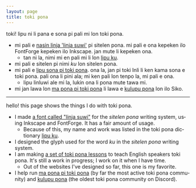 ```yaml
---
layout: page
title: toki pona
---
```


<section lang="tok">
toki! lipu ni li pana e sona pi pali mi lon toki pona.

- mi pali e [nasin linja 'linja suwi'][1] pi sitelen pona. mi pali e ona kepeken ilo FontForge kepeken ilo Inkscape. jan mute li kepeken ona.
	- tan ni la, nimi mi en pali mi li lon [lipu ku].
- mi pali e sitelen pi nimi _ku_ lon sitelen pona.
- mi pali e [lipu sona pi toki pona][2]. ona la, jan pi toki Inli li ken kama sona e toki pona. pali ona li pini ala; mi ken pali lon tenpo la, mi pali e ona.
	- lipu linluwi ale mi la, lukin ona li pona mute tawa mi.
- mi jan lawa lon [ma pona pi toki pona] li lawa e [kulupu pona] lon ilo Siko.
</section>

<hr />

<section lang="en">
hello! this page shows the things I do with toki pona.

- I made [a font called "linja suwi"][1] for the _sitelen pona_ writing system, using Inkscape and FontForge. It has a fair amount of usage.
	- Because of this, my name and work was listed in the toki pona dictionary [lipu ku].
- I designed the glyph used for the word _ku_ in the _sitelen pona_ writing system.
- I am making [a set of toki pona lessons][2] to teach English speakers toki pona. It's still a work in progress; I work on it when I have time.
	- Out of the websites I've designed so far, this one is my favorite.
- I help run [ma pona pi toki pona] (by far the most active toki pona community) and [kulupu pona] (the oldest toki pona community on Discord).
</section>


[1]: https://linjasuwi.ap5.dev
[2]: https://lipusona.ap5.dev

[ma pona pi toki pona]: https://discord.gg/Byqn5z9
[kulupu pona]: https://discord.gg/RzUvdcDpCY

[lipu ku]: https://www.amazon.com/dp/0978292367
